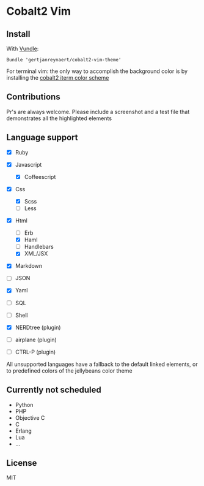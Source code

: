 Cobalt2 Vim
===========

Install
-------

With [Vundle](https://github.com/gmarik/vundle):

    Bundle 'gertjanreynaert/cobalt2-vim-theme'

For terminal vim: the only way to accomplish the background color is by
installing the [cobalt2 iterm color
scheme](https://github.com/wesbos/Cobalt2-iterm/blob/master/cobalt2.itermcolors)

Contributions
-------------

Pr's are always welcome. Please include a screenshot and a test file that
demonstrates all the highlighted elements

Language support
----------------

- [x] Ruby
- [x] Javascript
  - [x] Coffeescript

- [x] Css
  - [x] Scss
  - [ ] Less

- [x] Html
  - [ ] Erb
  - [x] Haml
  - [ ] Handlebars
  - [x] XML/JSX

- [x] Markdown
- [ ] JSON
- [x] Yaml
- [ ] SQL
- [ ] Shell

- [x] NERDtree (plugin)
- [ ] airplane (plugin)
- [ ] CTRL-P (plugin)

All unsupported languages have a fallback to the default linked elements, or
to predefined colors of the jellybeans color theme

Currently not scheduled
-----------------------

- Python
- PHP
- Objective C
- C
- Erlang
- Lua
- ...

License
-------

MIT
